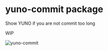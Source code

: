 # yuno-commit package

Show YUNO if you are not commit too long

WIP

![yuno-commit](https://f.cloud.github.com/assets/69169/2290250/c35d867a-a017-11e3-86be-cd7c5bf3ff9b.gif)
